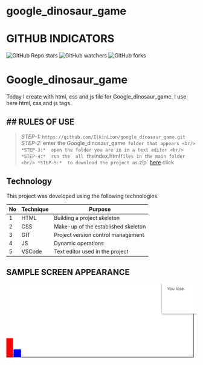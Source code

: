 # google_dinosaur_game
 
# GITHUB INDICATORS

![GitHub Repo stars](https://img.shields.io/github/stars/IlkinLion/google_dinosaur_game?style=for-the-badge)
![GitHub watchers](https://img.shields.io/github/watchers/IlkinLion/google_dinosaur_game?style=for-the-badge)
![GitHub forks](https://img.shields.io/github/forks/IlkinLion/google_dinosaur_game?style=for-the-badge)

  # Google_dinosaur_game

Today I create with html, css and js file for Google_dinosaur_game. I use here html, css and js tags. 
## ## RULES OF USE

> *STEP-1:* `https://github.com/IlkinLion/google_dinosaur_game.git` <br/>
> *STEP-2:*  enter the Google_dinosaur_game` folder that appears <br/>
> *STEP-3:*  open the folder you are in in a text editor <br/>
> *STEP-4:*  run the  all the`index.html` files in the main folder <br/>
> *STEP-5:*  to download the project as `.zip`  [here](https://github.com/IlkinLion/google_dinosaur_game/archive/refs/heads/main.zip) click <br/>


## Technology

This project was developed using the following technologies

| No | Technique | Purpose |
| - | ---------- | --------------------- |
| 1 | HTML | Building a project skeleton |
| 2 | CSS |  Make-up of the established skeleton |
| 3 | GIT |  Project version control management |
| 4 | JS | Dynamic operations |
| 5 | VSCode | Text editor used in the project |


## SAMPLE SCREEN APPEARANCE

![There was a screenshot here](./screen1.PNG)
